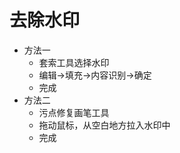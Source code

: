 # 去除水印

- 方法一
  - 套索工具选择水印
  - 编辑->填充->内容识别->确定
  - 完成
- 方法二
  - 污点修复画笔工具
  - 拖动鼠标，从空白地方拉入水印中
  - 完成
